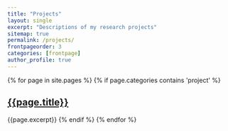 ```yaml
---
title: "Projects"
layout: single
excerpt: "Descriptions of my research projects"
sitemap: true
permalink: /projects/
frontpageorder: 3
categories: [frontpage]
author_profile: true
---
```


{% for page in site.pages %}
{% if page.categories contains 'project' %}
<h2><a href="{{page.permalink}}">{{page.title}}</a></h2>
{{page.excerpt}}
{% endif %}
{% endfor %}

